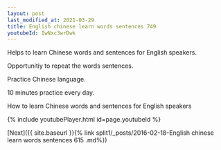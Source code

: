 ```yaml
---
layout: post
last_modified_at: 2021-03-29
title: English chinese learn words sentences 749 
youtubeId: IwNxc3wrDwk
---
```

 
 
Helps to learn Chinese words and sentences for English speakers.

Opportunitiy to repeat the words sentences. 

Practice Chinese language. 
 
10 minutes practice every day. 
 
How to learn Chinese words and sentences for English speakers 
 
{% include youtubePlayer.html id=page.youtubeId %}
 
 
[Next]({{ site.baseurl }}{% link  split1/_posts/2016-02-18-English chinese learn words sentences 615 .md%})
 
